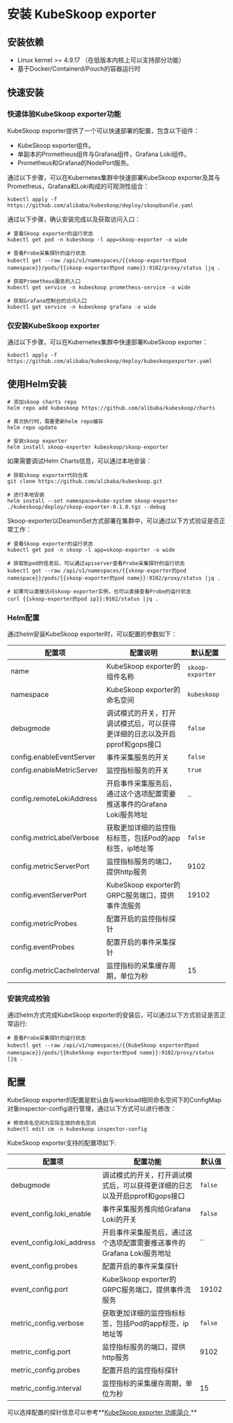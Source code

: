 # 安装 KubeSkoop exporter

## 安装依赖

* Linux kernel >= 4.9.17 （在低版本内核上可以支持部分功能）
* 基于Docker/Containerd/Pouch的容器运行时

## 快速安装

### 快速体验KubeSkoop exporter功能

KubeSkoop exporter提供了一个可以快速部署的配置，包含以下组件：

* KubeSkoop exporter组件。
* 单副本的Prometheus组件与Grafana组件，Grafana Loki组件。
* Prometheus和Grafana的NodePort服务。

通过以下步骤，可以在Kubernetes集群中快速部署KubeSkoop exporter及其与Prometheus，Grafana和Loki构成的可观测性组合：

```shell
kubectl apply -f https://github.com/alibaba/kubeskoop/deploy/skoopbundle.yaml
```

通过以下步骤，确认安装完成以及获取访问入口：

```shell
# 查看Skoop exporter的运行状态
kubectl get pod -n kubeskoop -l app=skoop-exporter -o wide

# 查看Probe采集探针的运行状态
kubectl get --raw /api/v1/namespaces/{{skoop-exporter的pod namespace}}/pods/{{skoop-exporter的pod name}}:9102/proxy/status |jq .

# 获取Prometheus服务的入口
kubectl get service -n kubeskoop prometheus-service -o wide

# 获取Grafana控制台的访问入口
kubectl get service -n kubeskoop grafana -o wide
```

### 仅安装KubeSkoop exporter

通过以下步骤，可以在Kubernetes集群中快速部署KubeSkoop exporter：

```shell
kubectl apply -f https://github.com/alibaba/kubeskoop/deploy/kubeskoopexporter.yaml
```

## 使用Helm安装

```shell
# 添加skoop charts repo
helm repo add kubeskoop https://github.com/alibaba/kubeskoop/charts

# 首次执行时，需要更新helm repo缓存
helm repo update

# 安装skoop exporter
helm install skoop-exporter kubeskoop/skoop-exporter
```

如果需要调试Helm Charts信息，可以通过本地安装：

```shell
# 获取skoop exporter代码仓库
git clone https://github.com/alibaba/kubeskoop.git

# 进行本地安装
helm install --set namespace=kube-system skoop-exporter ./kubeskoop/deploy/skoop-exporter-0.1.0.tgz --debug
```

Skoop-exporter以DeamonSet方式部署在集群中，可以通过以下方式验证是否正常工作：

```shell
# 查看Skoop exporter的运行状态
kubectl get pod -n skoop -l app=skoop-exporter -o wide

# 获取到pod的信息后，可以通过apiserver查看Probe采集探针的运行状态
kubectl get --raw /api/v1/namespaces/{{skoop-exporter的pod namespace}}/pods/{{skoop-exporter的pod name}}:9102/proxy/status |jq .

# 如果可以直接访问skoop-exporter实例，也可以直接查看Probe的运行状态
curl {{skoop-exporter的pod ip}}:9102/status |jq .
```

### Helm配置

通过helm安装KubeSkoop exporter时，可以配置的参数如下：

| 配置项                            | 配置说明                                                                                                          | 默认配置                            |
|------------------------------------|----------------------------------------------------------------------------------------------------------------------|------------------------------------|
| name                               | KubeSkoop exporter的组件名称                           | `skoop-exporter`                   |
| namespace                          | KubeSkoop exporter的命名空间   | `kubeskoop`                            |
| debugmode                          | 调试模式的开关，打开调试模式后，可以获得更详细的日志以及开启pprof和gops接口 | `false`              |
| config.enableEventServer           | 事件采集服务的开关  | `false`                            |
| config.enableMetricServer          | 监控指标服务的开关 | `true`                             |
| config.remoteLokiAddress           | 开启事件采集服务后，通过这个选项配置需要推送事件的Grafana Loki服务地址  | ``              |
| config.metricLabelVerbose          | 获取更加详细的监控指标标签，包括Pod的app标签，ip地址等 | `false`                            |
| config.metricServerPort            | 监控指标服务的端口，提供http服务 | 9102                               |
| config.eventServerPort             | KubeSkoop exporter的GRPC服务端口，提供事件流服务| 19102                              |
| config.metricProbes                | 配置开启的监控指标探针|            |
| config.eventProbes                 | 配置开启的事件采集探针                      |            |
| config.metricCacheInterval         | 监控指标的采集缓存周期，单位为秒  | 15                                 |

### 安装完成校验

通过helm方式完成KubeSkoop exporter的安装后，可以通过以下方式验证是否正常运行:

```shell
# 查看Probe采集探针的运行状态
kubectl get --raw /api/v1/namespaces/{{KubeSkoop exporter的pod namespace}}/pods/{{KubeSkoop exporter的pod name}}:9102/proxy/status |jq .
```

## 配置

KubeSkoop exporter的配置是默认由与workload相同命名空间下的ConfigMap对象inspector-config进行管理，通过以下方式可以进行修改：

```shell
# 修改命名空间为实际生效的命名空间
kubectl edit cm -n kubeskoop inspector-config
```

KubeSkoop exporter支持的配置项如下:

| 配置项                            | 配置功能             | 默认值                            |
|------------------------------------|-----------------|------------------------------------|
| debugmode                     | 调试模式的开关，打开调试模式后，可以获得更详细的日志以及开启pprof和gops接口  | `false`    |
| event_config.loki_enable      | 事件采集服务推向给Grafana Loki的开关  | `false`                            |
| event_config.loki_address          | 开启事件采集服务后，通过这个选项配置需要推送事件的Grafana Loki服务地址  | ``     |
| event_config.probes                | 配置开启的事件采集探针  |            |
| event_config.port                  | KubeSkoop exporter的GRPC服务端口，提供事件流服务| 19102                              |
| metric_config.verbose              | 获取更加详细的监控指标标签，包括Pod的app标签，ip地址等 | `false`                            |
| metric_config.port                 |监控指标服务的端口，提供http服务   | 9102                               |
| metric_config.probes               | 配置开启的监控指标探针   |           |
| metric_config.interval             | 监控指标的采集缓存周期，单位为秒   | 15                                 |

可以选择配置的探针信息可以参考**[KubeSkoop exporter 功能简介
](exporter-description.md)**
